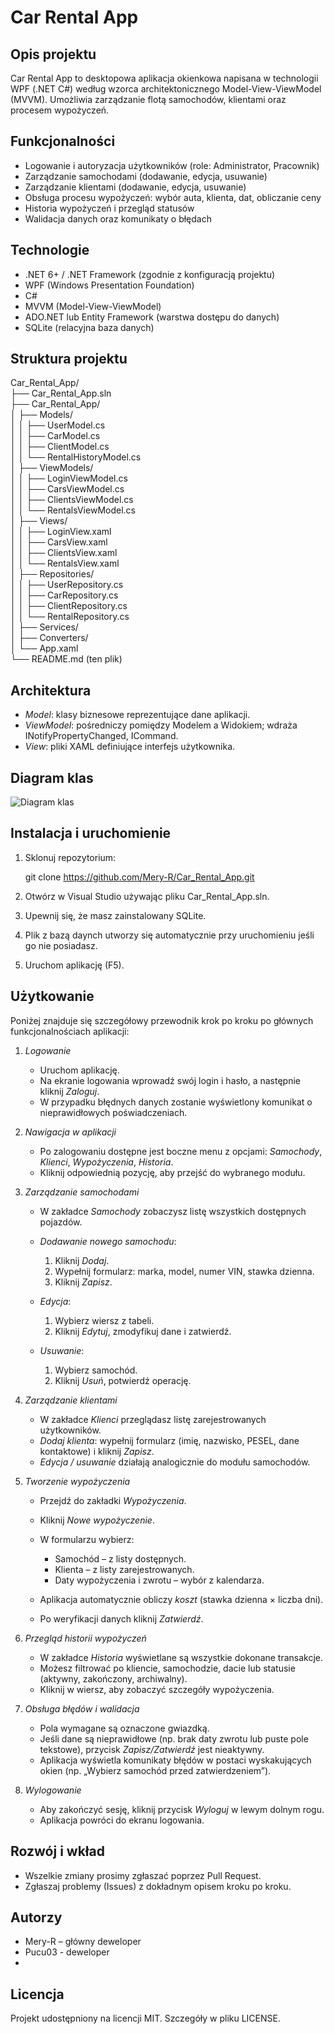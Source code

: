 # Car Rental App

## Opis projektu

Car Rental App to desktopowa aplikacja okienkowa napisana w technologii WPF (.NET C#) według wzorca architektonicznego Model-View-ViewModel (MVVM). Umożliwia zarządzanie flotą samochodów, klientami oraz procesem wypożyczeń.

## Funkcjonalności

* Logowanie i autoryzacja użytkowników (role: Administrator, Pracownik)
* Zarządzanie samochodami (dodawanie, edycja, usuwanie)
* Zarządzanie klientami (dodawanie, edycja, usuwanie)
* Obsługa procesu wypożyczeń: wybór auta, klienta, dat, obliczanie ceny
* Historia wypożyczeń i przegląd statusów
* Walidacja danych oraz komunikaty o błędach

## Technologie

* .NET 6+ / .NET Framework (zgodnie z konfiguracją projektu)
* WPF (Windows Presentation Foundation)
* C#
* MVVM (Model-View-ViewModel)
* ADO.NET lub Entity Framework (warstwa dostępu do danych)
* SQLite (relacyjna baza danych)

## Struktura projektu

Car_Rental_App/  
├── Car_Rental_App.sln  
├── Car_Rental_App/  
│   ├── Models/  
│   │   ├── UserModel.cs  
│   │   ├── CarModel.cs  
│   │   ├── ClientModel.cs  
│   │   └── RentalHistoryModel.cs  
│   ├── ViewModels/  
│   │   ├── LoginViewModel.cs  
│   │   ├── CarsViewModel.cs  
│   │   ├── ClientsViewModel.cs  
│   │   └── RentalsViewModel.cs  
│   ├── Views/  
│   │   ├── LoginView.xaml  
│   │   ├── CarsView.xaml  
│   │   ├── ClientsView.xaml  
│   │   └── RentalsView.xaml  
│   ├── Repositories/  
│   │   ├── UserRepository.cs  
│   │   ├── CarRepository.cs  
│   │   ├── ClientRepository.cs  
│   │   └── RentalRepository.cs  
│   ├── Services/  
│   ├── Converters/  
│   └── App.xaml  
└── README.md (ten plik)  

## Architektura

* *Model*: klasy biznesowe reprezentujące dane aplikacji.
* *ViewModel*: pośredniczy pomiędzy Modelem a Widokiem; wdraża INotifyPropertyChanged, ICommand.
* *View*: pliki XAML definiujące interfejs użytkownika.

## Diagram klas

![Diagram klas](docs/diagrams/class-diagram.png)

## Instalacja i uruchomienie

1. Sklonuj repozytorium:

   
   git clone https://github.com/Mery-R/Car_Rental_App.git
   
2. Otwórz w Visual Studio używając pliku Car_Rental_App.sln.
3. Upewnij się, że masz zainstalowany SQLite.
4. Plik z bazą daynch utworzy się automatycznie przy uruchomieniu jeśli go nie posiadasz.
5. Uruchom aplikację (F5).

## Użytkowanie

Poniżej znajduje się szczegółowy przewodnik krok po kroku po głównych funkcjonalnościach aplikacji:

1. *Logowanie*

   * Uruchom aplikację.
   * Na ekranie logowania wprowadź swój login i hasło, a następnie kliknij *Zaloguj*.
   * W przypadku błędnych danych zostanie wyświetlony komunikat o nieprawidłowych poświadczeniach.

2. *Nawigacja w aplikacji*

   * Po zalogowaniu dostępne jest boczne menu z opcjami: *Samochody*, *Klienci*, *Wypożyczenia*, *Historia*.
   * Kliknij odpowiednią pozycję, aby przejść do wybranego modułu.

3. *Zarządzanie samochodami*

   * W zakładce *Samochody* zobaczysz listę wszystkich dostępnych pojazdów.
   * *Dodawanie nowego samochodu*:

     1. Kliknij *Dodaj*.
     2. Wypełnij formularz: marka, model, numer VIN, stawka dzienna.
     3. Kliknij *Zapisz*.
   * *Edycja*:

     1. Wybierz wiersz z tabeli.
     2. Kliknij *Edytuj*, zmodyfikuj dane i zatwierdź.
   * *Usuwanie*:

     1. Wybierz samochód.
     2. Kliknij *Usuń*, potwierdź operację.

4. *Zarządzanie klientami*

   * W zakładce *Klienci* przeglądasz listę zarejestrowanych użytkowników.
   * *Dodaj klienta*: wypełnij formularz (imię, nazwisko, PESEL, dane kontaktowe) i kliknij *Zapisz*.
   * *Edycja / usuwanie* działają analogicznie do modułu samochodów.

5. *Tworzenie wypożyczenia*

   * Przejdź do zakładki *Wypożyczenia*.
   * Kliknij *Nowe wypożyczenie*.
   * W formularzu wybierz:

     * Samochód – z listy dostępnych.
     * Klienta – z listy zarejestrowanych.
     * Daty wypożyczenia i zwrotu – wybór z kalendarza.
   * Aplikacja automatycznie obliczy *koszt* (stawka dzienna × liczba dni).
   * Po weryfikacji danych kliknij *Zatwierdź*.

6. *Przegląd historii wypożyczeń*

   * W zakładce *Historia* wyświetlane są wszystkie dokonane transakcje.
   * Możesz filtrować po kliencie, samochodzie, dacie lub statusie (aktywny, zakończony, archiwalny).
   * Kliknij w wiersz, aby zobaczyć szczegóły wypożyczenia.

7. *Obsługa błędów i walidacja*

   * Pola wymagane są oznaczone gwiazdką.
   * Jeśli dane są nieprawidłowe (np. brak daty zwrotu lub puste pole tekstowe), przycisk *Zapisz/Zatwierdź* jest nieaktywny.
   * Aplikacja wyświetla komunikaty błędów w postaci wyskakujących okien (np. „Wybierz samochód przed zatwierdzeniem”).

8. *Wylogowanie*

   * Aby zakończyć sesję, kliknij przycisk *Wyloguj* w lewym dolnym rogu.
   * Aplikacja powróci do ekranu logowania.

## Rozwój i wkład

* Wszelkie zmiany prosimy zgłaszać poprzez Pull Request.
* Zgłaszaj problemy (Issues) z dokładnym opisem kroku po kroku.

## Autorzy

* Mery-R – główny deweloper
* Pucu03 - deweloper
* 

## Licencja

Projekt udostępniony na licencji MIT. Szczegóły w pliku LICENSE.
